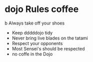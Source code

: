 dojo Rules
coffee
==========
b Always take off your shoes
* Keep dddddojo tidy
* Never bring live blades on the tatami
* Respect your opponents
* Most Sensei's should be respected
* no coffe in the Dojo